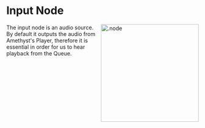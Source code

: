 # Input Node

<img align="right" style="margin-left: 8px;" src="https://cdn.discordapp.com/attachments/667464431562653706/1052194717208682497/input_node.png" alt=".node" width="256"/>

The input node is an audio source. By default it outputs the audio from Amethyst's Player, therefore it is essential in order for us to hear
playback from the Queue.
